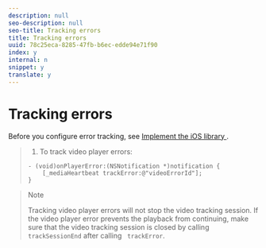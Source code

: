 ```yaml
---
description: null
seo-description: null
seo-title: Tracking errors
title: Tracking errors
uuid: 78c25eca-8285-47fb-b6ec-edde94e71f90
index: y
internal: n
snippet: y
translate: y
---
```


# Tracking errors

Before you configure error tracking, see [ Implement the iOS library ](c_vhl_imp-lib-ios.md#concept_A72BFE683F4A4A3397FD0C71E955DF07). 

>1. To track video player errors:
>
>   ```
>   - (void)onPlayerError:(NSNotification *)notification { 
>       [_mediaHeartbeat trackError:@"videoErrorId"]; 
>   } 
>   
>   ```

>   >[!NOTE]
>   >
>   >Tracking video player errors will not stop the video tracking session. If the video player error prevents the playback from continuing, make sure that the video tracking session is closed by calling ` trackSessionEnd` after calling ` trackError`. 
>
